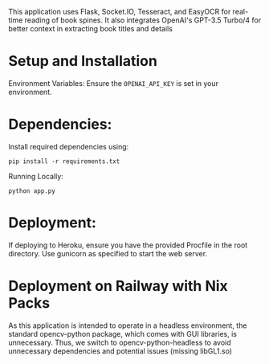 This application uses Flask, Socket.IO, Tesseract, and EasyOCR for real-time reading of book spines. It also integrates OpenAI's GPT-3.5 Turbo/4 for better context in extracting book titles and details
# Setup and Installation
Environment Variables: Ensure the `OPENAI_API_KEY` is set in your environment.

# Dependencies:
Install required dependencies using:

```
pip install -r requirements.txt
```
Running Locally:

```
python app.py
```

# Deployment:
If deploying to Heroku, ensure you have the provided Procfile in the root directory. Use gunicorn as specified to start the web server.

# Deployment on Railway with Nix Packs

As this application is intended to operate in a headless environment, the standard opencv-python package, which comes with GUI libraries, is unnecessary. Thus, we switch to opencv-python-headless to avoid unnecessary dependencies and potential issues (missing libGL1.so)